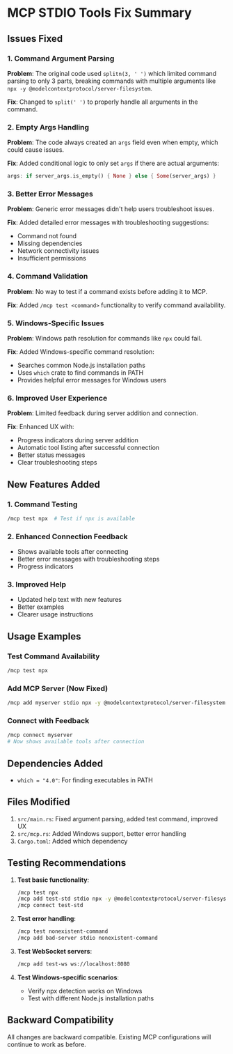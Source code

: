 # MCP STDIO Tools Fix Summary

## Issues Fixed

### 1. Command Argument Parsing
**Problem**: The original code used `splitn(3, ' ')` which limited command parsing to only 3 parts, breaking commands with multiple arguments like `npx -y @modelcontextprotocol/server-filesystem`.

**Fix**: Changed to `split(' ')` to properly handle all arguments in the command.

### 2. Empty Args Handling
**Problem**: The code always created an `args` field even when empty, which could cause issues.

**Fix**: Added conditional logic to only set `args` if there are actual arguments:
```rust
args: if server_args.is_empty() { None } else { Some(server_args) }
```

### 3. Better Error Messages
**Problem**: Generic error messages didn't help users troubleshoot issues.

**Fix**: Added detailed error messages with troubleshooting suggestions:
- Command not found
- Missing dependencies
- Network connectivity issues
- Insufficient permissions

### 4. Command Validation
**Problem**: No way to test if a command exists before adding it to MCP.

**Fix**: Added `/mcp test <command>` functionality to verify command availability.

### 5. Windows-Specific Issues
**Problem**: Windows path resolution for commands like `npx` could fail.

**Fix**: Added Windows-specific command resolution:
- Searches common Node.js installation paths
- Uses `which` crate to find commands in PATH
- Provides helpful error messages for Windows users

### 6. Improved User Experience
**Problem**: Limited feedback during server addition and connection.

**Fix**: Enhanced UX with:
- Progress indicators during server addition
- Automatic tool listing after successful connection
- Better status messages
- Clear troubleshooting steps

## New Features Added

### 1. Command Testing
```bash
/mcp test npx  # Test if npx is available
```

### 2. Enhanced Connection Feedback
- Shows available tools after connecting
- Better error messages with troubleshooting steps
- Progress indicators

### 3. Improved Help
- Updated help text with new features
- Better examples
- Clearer usage instructions

## Usage Examples

### Test Command Availability
```bash
/mcp test npx
```

### Add MCP Server (Now Fixed)
```bash
/mcp add myserver stdio npx -y @modelcontextprotocol/server-filesystem
```

### Connect with Feedback
```bash
/mcp connect myserver
# Now shows available tools after connection
```

## Dependencies Added
- `which = "4.0"`: For finding executables in PATH

## Files Modified
1. `src/main.rs`: Fixed argument parsing, added test command, improved UX
2. `src/mcp.rs`: Added Windows support, better error handling
3. `Cargo.toml`: Added which dependency

## Testing Recommendations

1. **Test basic functionality**:
   ```bash
   /mcp test npx
   /mcp add test-std stdio npx -y @modelcontextprotocol/server-filesystem
   /mcp connect test-std
   ```

2. **Test error handling**:
   ```bash
   /mcp test nonexistent-command
   /mcp add bad-server stdio nonexistent-command
   ```

3. **Test WebSocket servers**:
   ```bash
   /mcp add test-ws ws://localhost:8080
   ```

4. **Test Windows-specific scenarios**:
   - Verify npx detection works on Windows
   - Test with different Node.js installation paths

## Backward Compatibility
All changes are backward compatible. Existing MCP configurations will continue to work as before.
